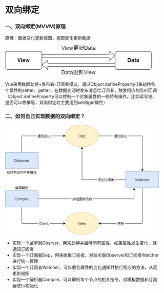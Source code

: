 # 双向绑定

### **一、双向绑定(MVVM)原理**

原理：数据变化更新视图，视图变化更新数据

![MVVM](<../.gitbook/assets/MVVM (1).jpg>)

Vue采用数据劫持+发布者-订阅者模式，通过Object.defineProperty()来劫持各个属性的setter、getter，在数据变动时发布消息给订阅者，触发相应的监听回调（Object.defineProperty可以控制一个对象属性的一些特有操作，比如读写权、是否可以枚举等，双向绑定时主要用到set和get属性）

### **二、如何自己实现数据的双向绑定？**

![](../.gitbook/assets/双向绑定.jpg)

* 实现一个监听器Obsrver，用来劫持并监听所有属性，如果属性发生变化，就通知订阅者
* 实现一个订阅器Dep，用来收集订阅者，对监听器Observer和订阅者Watcher进行统一管理
* 实现一个订阅者Watcher，可以收到属性的变化通知并执行相应的方法，从而更新视图
* 实现一个解析器Compile，可以解析每个节点的相关指令，对模板数据和订阅器进行初始化
